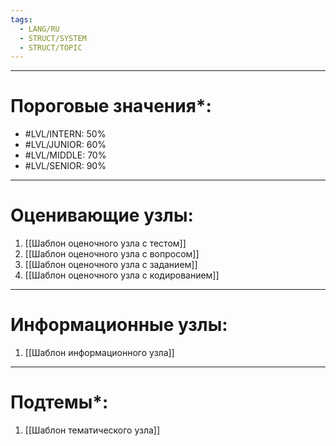 ```yaml
---
tags:
  - LANG/RU
  - STRUCT/SYSTEM
  - STRUCT/TOPIC
---
```

---
# Пороговые значения*:
+ #LVL/INTERN: 50%
+ #LVL/JUNIOR: 60%
+ #LVL/MIDDLE: 70%
+ #LVL/SENIOR: 90%
---
# Оценивающие узлы:
1. [[Шаблон оценочного узла c тестом]]
2. [[Шаблон оценочного узла c вопросом]]
3. [[Шаблон оценочного узла c заданием]]
4. [[Шаблон оценочного узла c кодированием]]
---
# Информационные узлы:
1. [[Шаблон информационного узла]]
---
# Подтемы*:
1. [[Шаблон тематического узла]]